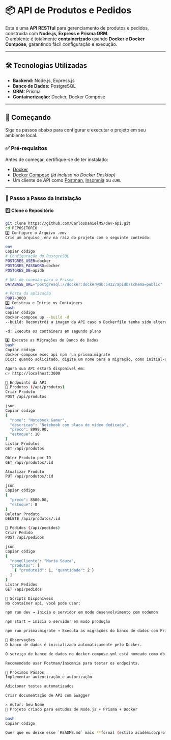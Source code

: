 # 📦 API de Produtos e Pedidos

Esta é uma **API RESTful** para gerenciamento de produtos e pedidos, construída com **Node.js, Express e Prisma ORM**.  
O ambiente é totalmente **containerizado** usando **Docker e Docker Compose**, garantindo fácil configuração e execução.

---

## 🛠️ Tecnologias Utilizadas

- **Backend:** Node.js, Express.js  
- **Banco de Dados:** PostgreSQL  
- **ORM:** Prisma  
- **Containerização:** Docker, Docker Compose  

---

## 🚀 Começando

Siga os passos abaixo para configurar e executar o projeto em seu ambiente local.

### ✅ Pré-requisitos
Antes de começar, certifique-se de ter instalado:
- [Docker](https://docs.docker.com/get-docker/)  
- [Docker Compose](https://docs.docker.com/compose/) *(já incluso no Docker Desktop)*  
- Um cliente de API como [Postman](https://www.postman.com/), [Insomnia](https://insomnia.rest/) ou `cURL`

---

### 📂 Passo a Passo da Instalação

#### 1️⃣ Clone o Repositório
```bash
git clone https://github.com/CarlosDanielMS/dev-api.git
cd REPOSITORIO
2️⃣ Configure o Arquivo .env
Crie um arquivo .env na raiz do projeto com o seguinte conteúdo:

env
Copiar código
# Configuração do PostgreSQL
POSTGRES_USER=docker
POSTGRES_PASSWORD=docker
POSTGRES_DB=apidb

# URL de conexão para o Prisma
DATABASE_URL="postgresql://docker:docker@db:5432/apidb?schema=public"

# Porta da aplicação
PORT=3000
3️⃣ Construa e Inicie os Containers
bash
Copiar código
docker-compose up --build -d
--build: Reconstrói a imagem da API caso o Dockerfile tenha sido alterado

-d: Executa os containers em segundo plano

4️⃣ Execute as Migrações do Banco de Dados
bash
Copiar código
docker-compose exec api npm run prisma:migrate
Dica: quando solicitado, digite um nome para a migração, como initial-setup.

Agora sua API estará disponível em:
👉 http://localhost:3000

📝 Endpoints da API
🔹 Produtos (/api/produtos)
Criar Produto
POST /api/produtos

json
Copiar código
{
  "nome": "Notebook Gamer",
  "descricao": "Notebook com placa de vídeo dedicada",
  "preco": 8999.90,
  "estoque": 10
}
Listar Produtos
GET /api/produtos

Obter Produto por ID
GET /api/produtos/:id

Atualizar Produto
PUT /api/produtos/:id

json
Copiar código
{
  "preco": 8500.00,
  "estoque": 8
}
Deletar Produto
DELETE /api/produtos/:id

🔹 Pedidos (/api/pedidos)
Criar Pedido
POST /api/pedidos

json
Copiar código
{
  "nomeCliente": "Maria Souza",
  "produtos": [
    { "produtoId": 1, "quantidade": 2 }
  ]
}
Listar Pedidos
GET /api/pedidos

📜 Scripts Disponíveis
No container api, você pode usar:

npm run dev → Inicia o servidor em modo desenvolvimento com nodemon

npm start → Inicia o servidor em modo produção

npm run prisma:migrate → Executa as migrações do banco de dados com Prisma

📌 Observações
O banco de dados é inicializado automaticamente pelo Docker.

O serviço de banco de dados no docker-compose.yml está nomeado como db (importante para a URL do Prisma).

Recomendado usar Postman/Insomnia para testar os endpoints.

📖 Próximos Passos
Implementar autenticação e autorização

Adicionar testes automatizados

Criar documentação de API com Swagger

✍️ Autor: Seu Nome
📅 Projeto criado para estudos de Node.js + Prisma + Docker

bash
Copiar código

Quer que eu deixe esse `README.md` mais **formal (estilo acadêmico/profissional para TCC/portfólio)** 
